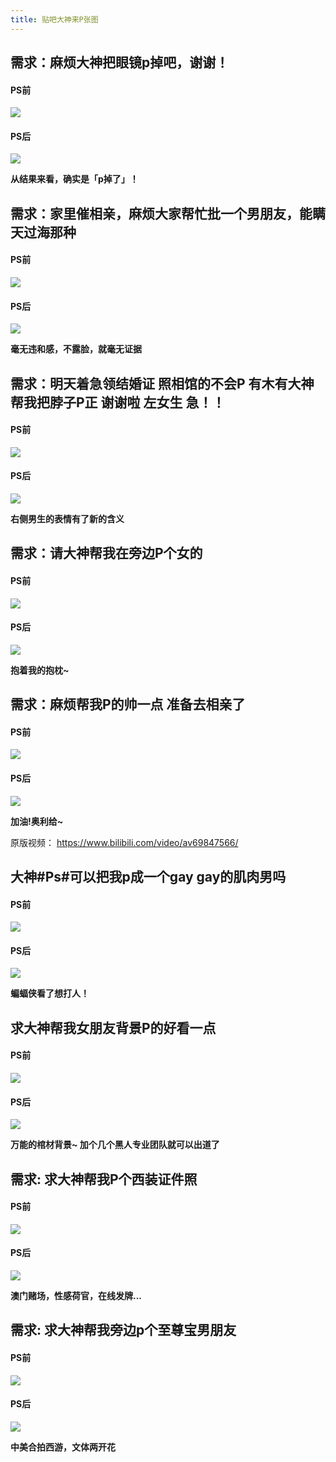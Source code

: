 ```yaml
---
title: 贴吧大神来P张图
---
```



##  需求：麻烦大神把眼镜p掉吧，谢谢！


#### PS前

![](https://www.v2fy.com/asset/0i/glass0.jpg)

#### PS后



![](https://www.v2fy.com/asset/0i/glass1.jpg)

**从结果来看，确实是「p掉了」！**


## 需求：家里催相亲，麻烦大家帮忙批一个男朋友，能瞒天过海那种

#### PS前

![](https://www.v2fy.com/asset/0i/nanpengyou0.jpg)


#### PS后

![](https://www.v2fy.com/asset/0i/nanpengyou1.jpg)

**毫无违和感，不露脸，就毫无证据**


##  需求：明天着急领结婚证 照相馆的不会P 有木有大神帮我把脖子P正 谢谢啦 左女生 急！！



#### PS前

![](https://www.v2fy.com/asset/0i/bozi0.jpg)

#### PS后

![](https://www.v2fy.com/asset/0i/bozi1.jpg)


**右侧男生的表情有了新的含义**

##  需求：请大神帮我在旁边P个女的



#### PS前

![](https://www.v2fy.com/asset/0i/nvde0.jpg)

#### PS后

![](https://www.v2fy.com/asset/0i/nvde1.png)

**抱着我的抱枕~**

##  需求：麻烦帮我P的帅一点 准备去相亲了

#### PS前

![](https://www.v2fy.com/asset/0i/shuai0.jpg)


#### PS后


![](https://www.v2fy.com/asset/0i/shuai2.jpg)


**加油!奥利给~**

原版视频：
https://www.bilibili.com/video/av69847566/


## 大神#Ps#可以把我p成一个gay gay的肌肉男吗

#### PS前

![](https://www.v2fy.com/asset/0i/jirou1.jpg)


#### PS后


![](https://www.v2fy.com/asset/0i/jirou0.jpg)

**蝙蝠侠看了想打人！**

## 求大神帮我女朋友背景P的好看一点

#### PS前

![](https://www.v2fy.com/asset/0i/bg1.jpg)



#### PS后


![](https://www.v2fy.com/asset/0i/bg0.jpg)

**万能的棺材背景~ 加个几个黑人专业团队就可以出道了**

## 需求: 求大神帮我P个西装证件照


#### PS前

![](https://www.v2fy.com/asset/0i/xizhuang001.jpg)

#### PS后


![](https://www.v2fy.com/asset/0i/xizhuang002.jpg)

**澳门赌场，性感荷官，在线发牌...**

## 需求:  求大神帮我旁边p个至尊宝男朋友

#### PS前

![](https://www.v2fy.com/asset/0i/z1.jpg)

#### PS后



![](https://www.v2fy.com/asset/0i/z0.jpg)


**中美合拍西游，文体两开花**